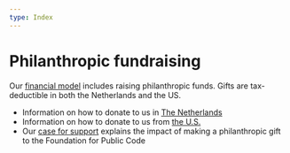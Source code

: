 ```yaml
---
type: Index
---
```


# Philanthropic fundraising

Our [financial model](https://about.publiccode.net/organization/financial-model.html) includes raising philanthropic funds. Gifts are tax-deductible in both the Netherlands and the US.

* Information on how to donate to us in [The Netherlands](donating-netherlands.md)
* Information on how to donate to us from [the U.S.](donating-united-states.md)
* Our [case for support]() explains the impact of making a philanthropic gift to the Foundation for Public Code
